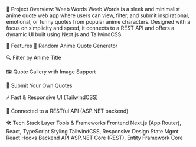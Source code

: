 📝 Project Overview: Weeb Words
Weeb Words is a sleek and minimalist anime quote web app where users can view, filter, and submit inspirational, emotional, or funny quotes from popular anime characters. Designed with a focus on simplicity and speed, it connects to a REST API and offers a dynamic UI built using Next.js and TailwindCSS.

🚀 Features
🎴 Random Anime Quote Generator


🔍 Filter by Anime Title


🖼️ Quote Gallery with Image Support


📝 Submit Your Own Quotes


⚡ Fast & Responsive UI (TailwindCSS)


🔌 Connected to a RESTful API (ASP.NET backend)



🛠 Tech Stack
Layer
Tools & Frameworks
Frontend
Next.js (App Router), React, TypeScript
Styling
TailwindCSS, Responsive Design
State Mgmt
React Hooks
Backend API
ASP.NET Core (REST), Entity Framework Core


